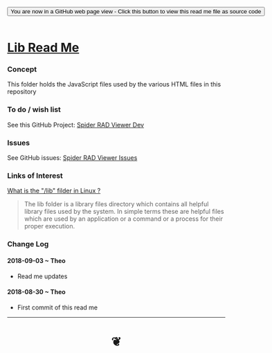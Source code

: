 
<span style=display:none; >[You are now in a GitHub source code view - click this link to view Read Me file as a web page]( https://www.ladybug.tools/spider-rad-viewer/#lib/README.md "View file as a web page." ) </span>

<div><input type=button class = "btn btn-secondary btn-sm" onclick=window.location.href="https://github.com/ladybug-tools/spider-rad-viewer/tree/master/lib"
value="You are now in a GitHub web page view - Click this button to view this read me file as source code" ></div>

<br>

# [Lib Read Me]( #lib/README.md )



### Concept

This folder holds the JavaScript files used by the various HTML files in this repository


### To do / wish list

See this GitHub Project: [Spider RAD Viewer Dev]( https://github.com/ladybug-tools/spider-rad-viewer/projects/1 )


### Issues

See GitHub issues: [Spider RAD Viewer Issues]( https://github.com/ladybug-tools/spider-rad-viewer/issues )




### Links of Interest

[What is the "/lib" filder in Linux ?]( https://www.linuxnix.com/linux-directory-structure-lib-explained/ )

> The lib folder is a library files directory which contains all helpful library files used by the system. In simple terms these are helpful files which are used by an application or a command or a process for their proper execution.


### Change Log

#### 2018-09-03 ~ Theo

* Read me updates

#### 2018-08-30 ~ Theo

* First commit of this read me


***

# <center title="hello!" ><a href=javascript:window.scrollTo(0,0); style=text-decoration:none; > ❦ </a></center>

